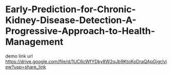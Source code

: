 # Early-Prediction-for-Chronic-Kidney-Disease-Detection-A-Progressive-Approach-to-Health-Management
demo link url
https://drive.google.com/file/d/1UC6cWfYDky8W2qJb9KtoKoDraQApGjgr/view?usp=share_link
